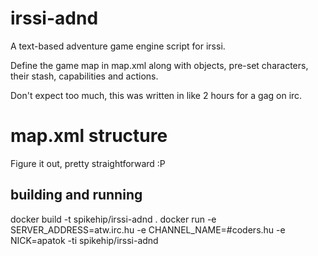 # irssi-adnd

A text-based adventure game engine script for irssi.

Define the game map in map.xml along with objects, pre-set characters, their stash, capabilities and actions. 

Don't expect too much, this was written in like 2 hours for a gag on irc. 

# map.xml structure 

Figure it out, pretty straightforward :P

## building and running 

docker build -t spikehip/irssi-adnd .
docker run -e SERVER_ADDRESS=atw.irc.hu -e CHANNEL_NAME=#coders.hu -e NICK=apatok -ti spikehip/irssi-adnd
